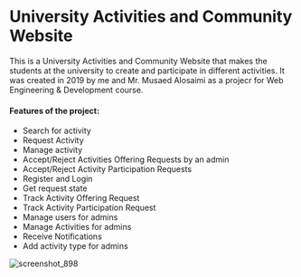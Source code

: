 # University Activities and Community Website

This is a University Activities and Community Website that makes the students at the university to create and participate in different activities. It was created in 2019 by me and Mr. Musaed Alosaimi as a projecr for Web Engineering & Development course. 

#### Features of the project:
- Search for activity
- Request Activity
- Manage activity
- Accept/Reject Activities Offering Requests by an admin
- Accept/Reject Activity Participation Requests
- Register and Login
- Get request state
- Track Activity Offering Request
- Track Activity Participation Request
- Manage users for admins
- Manage Activities for admins
- Receive Notifications
- Add activity type for admins


![screenshot_898](https://user-images.githubusercontent.com/64940728/113198688-e4589300-926e-11eb-9db6-d9159028f314.jpg)

